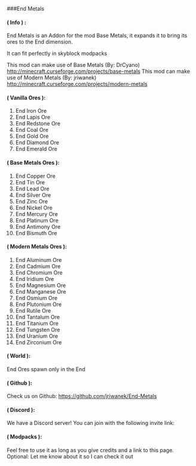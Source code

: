 ###End Metals

#### ( Info ) :

End Metals is an Addon for the mod Base Metals, it expands it to bring its ores to the End dimension.

It can fit perfectly in skyblock modpacks

This mod can make use of Base Metals (By: DrCyano) http://minecraft.curseforge.com/projects/base-metals
This mod can make use of Modern Metals (By: jriwanek) http://minecraft.curseforge.com/projects/modern-metals

#### ( Vanilla Ores ):

   1.  End Iron Ore
   2.  End Lapis Ore
   3.  End Redstone Ore
   4.  End Coal Ore
   5.  End Gold Ore
   6.  End Diamond Ore
   7.  End Emerald Ore

#### ( Base Metals Ores ):

   1.  End Copper Ore
   2.  End Tin Ore
   3.  End Lead Ore
   4.  End Silver Ore
   5.  End Zinc Ore
   6.  End Nickel Ore
   7.  End Mercury Ore
   8.  End Platinum Ore
   9.  End Antimony Ore
   10.  End Bismuth Ore
   
#### ( Modern Metals Ores ):

   1.  End Aluminum Ore
   2.  End Cadmium Ore
   3.  End Chromium Ore
   4.  End Iridium Ore
   5.  End Magnesium Ore
   6.  End Manganese Ore
   7.  End Osmium Ore
   8.  End Plutonium Ore
   9.  End Rutile Ore
   10.  End Tantalum Ore
   11.  End Titanium Ore
   12.  End Tungsten Ore
   13.  End Uranium Ore
   14.  End Zirconium Ore

#### ( World ):
End Ores spawn only in the End

#### ( Github ):
Check us on Github: https://github.com/jriwanek/End-Metals

#### ( Discord ):
We have a Discord server!  You can join with the following invite link: <Link goes here>
 
#### ( Modpacks ):
Feel free to use it as long as you give credits and a link to this page.
Optional: Let me know about it so I can check it out
